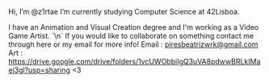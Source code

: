 Hi, I’m @z1rtae
I’m currently studying Computer Science at 42Lisboa. 

I have an Animation and Visual Creation degree and I'm working as a Video Game Artist. ´\n´
If you would like to collaborate on something contact me through here or my email for more info!
Email : piresbeatrizwrk@gmail.com
Art : https://drive.google.com/drive/folders/1vcUWObbiIgQ3uVA8pdwwBRLkIMaej3gl?usp=sharing
<3

<!---
z1rtaee/z1rtaee is a ✨ special ✨ repository because its `README.md` (this file) appears on your GitHub profile.
You can click the Preview link to take a look at your changes.
--->

